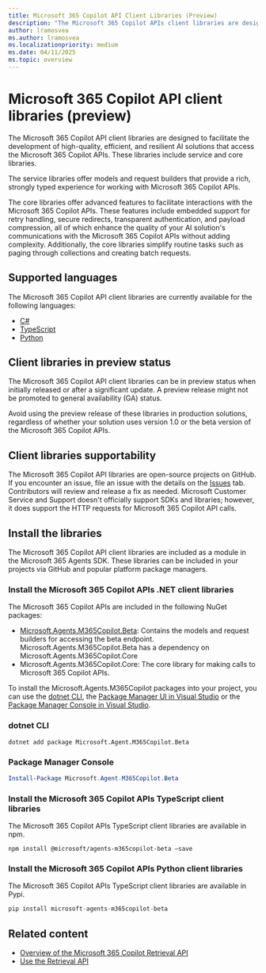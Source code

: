 ```yaml
---
title: Microsoft 365 Copilot API Client Libraries (Preview)
description: "The Microsoft 365 Copilot APIs client libraries are designed to facilitate the development of high-quality, efficient, and resilient AI solutions that access the Microsoft 365 Copilot APIs."
author: lramosvea
ms.author: lramosvea
ms.localizationpriority: medium
ms.date: 04/11/2025
ms.topic: overview
---
```


# Microsoft 365 Copilot API client libraries (preview)

The Microsoft 365 Copilot API client libraries are designed to facilitate the development of high-quality, efficient, and resilient AI solutions that access the Microsoft 365 Copilot APIs. These libraries include service and core libraries.

The service libraries offer models and request builders that provide a rich, strongly typed experience for working with Microsoft 365 Copilot APIs.

The core libraries offer advanced features to facilitate interactions with the Microsoft 365 Copilot APIs. These features include embedded support for retry handling, secure redirects, transparent authentication, and payload compression, all of which enhance the quality of your AI solution's communications with the Microsoft 365 Copilot APIs without adding complexity. Additionally, the core libraries simplify routine tasks such as paging through collections and creating batch requests.

## Supported languages

The Microsoft 365 Copilot API client libraries are currently available for the following languages:

- [C#](https://github.com/microsoft/Agents-M365Copilot/tree/main/dotnet)
- [TypeScript](https://github.com/microsoft/Agents-M365Copilot/tree/main/typescript)
- [Python](https://github.com/microsoft/Agents-M365Copilot/tree/main/python)

## Client libraries in preview status

The Microsoft 365 Copilot API client libraries can be in preview status when initially released or after a significant update. A preview release might not be promoted to general availability (GA) status.

Avoid using the preview release of these libraries in production solutions, regardless of whether your solution uses version 1.0 or the beta version of the Microsoft 365 Copilot APIs.

## Client libraries supportability

The Microsoft 365 Copilot API libraries are open-source projects on GitHub. If you encounter an issue, file an issue with the details on the [Issues](https://github.com/microsoft/Agents-M365Copilot/issues) tab. Contributors will review and release a fix as needed. Microsoft Customer Service and Support doesn't officially support SDKs and libraries; however, it does support the HTTP requests for Microsoft 365 Copilot API calls.

## Install the libraries

The Microsoft 365 Copilot API client libraries are included as a module in the Microsoft 365 Agents SDK. These libraries can be included in your projects via GitHub and popular platform package managers.

### Install the Microsoft 365 Copilot APIs .NET client libraries

The Microsoft 365 Copilot APIs are included in the following NuGet packages:
- [Microsoft.Agents.M365Copilot.Beta](https://github.com/microsoft/Agents-M365Copilot/tree/main/dotnet/src/Microsoft.Agents.M365Copilot.Beta): Contains the models and request builders for accessing the beta endpoint. Microsoft.Agents.M365Copilot.Beta has a dependency on Microsoft.Agents.M365Copilot.Core
- Microsoft.Agents.M365Copilot.Core: The core library for making calls to Microsoft 365 Copilot APIs.

To install the Microsoft.Agents.M365Copilot packages into your project, you can use the [dotnet CLI](https://learn.microsoft.com/nuget/quickstart/install-and-use-a-package-using-the-dotnet-cli), the [Package Manager UI in Visual Studio](https://learn.microsoft.com/nuget/quickstart/install-and-use-a-package-in-visual-studio) or the [Package Manager Console in Visual Studio](https://learn.microsoft.com/nuget/quickstart/install-and-use-a-package-in-visual-studio).

### dotnet CLI

```dotnetcli
dotnet add package Microsoft.Agent.M365Copilot.Beta 
```

### Package Manager Console

```powershell
Install-Package Microsoft.Agent.M365Copilot.Beta 
```

### Install the Microsoft 365 Copilot APIs TypeScript client libraries

The Microsoft 365 Copilot APIs TypeScript client libraries are available in npm. 

```Shell
npm install @microsoft/agents-m365copilot-beta –save 
```

### Install the Microsoft 365 Copilot APIs Python client libraries

The Microsoft 365 Copilot APIs TypeScript client libraries are available in Pypi. 

```py
pip install microsoft-agents-m365copilot-beta 
```

## Related content

- [Overview of the Microsoft 365 Copilot Retrieval API](../api-reference/retrieval-api-overview.md)
- [Use the Retrieval API](../api-reference/copilotroot-retrieval.md)